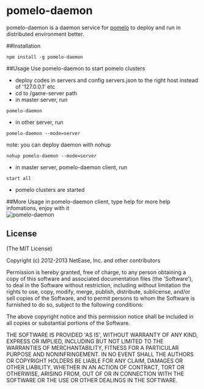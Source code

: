 pomelo-daemon
========

pomelo-daemon is a daemon service for [pomelo](https://github.com/NetEase/pomelo) to deploy and run
in distributed environment better.  

##Installation
```
npm install -g pomelo-daemon
```
##Usage
Use pomelo-daemon to start pomelo clusters  

- deploy codes in servers and config servers.json to the right host instead of '127.0.0.1' etc  
- cd to /game-server path  
- in master server, run  
```
pomelo-daemon
```
- in other server, run
```
pomelo-daemon --mode=server
```
note: you can deploy daemon with nohup  
```
nohup pomelo-daemon --mode=server
```

- in master server, pomelo-daemon client, run
```
start all
```

- pomelo clusters are started 

##More Usage
in pomelo-daemon client, type help for more help infomations, enjoy with it  
![pomelo-daemon](http://ww1.sinaimg.cn/large/b7bc844fgw1e7u2sxkvsbj20l70bodhs.jpg)

## License

(The MIT License)

Copyright (c) 2012-2013 NetEase, Inc. and other contributors

Permission is hereby granted, free of charge, to any person obtaining
a copy of this software and associated documentation files (the
'Software'), to deal in the Software without restriction, including
without limitation the rights to use, copy, modify, merge, publish,
distribute, sublicense, and/or sell copies of the Software, and to
permit persons to whom the Software is furnished to do so, subject to
the following conditions:

The above copyright notice and this permission notice shall be
included in all copies or substantial portions of the Software.

THE SOFTWARE IS PROVIDED 'AS IS', WITHOUT WARRANTY OF ANY KIND,
EXPRESS OR IMPLIED, INCLUDING BUT NOT LIMITED TO THE WARRANTIES OF
MERCHANTABILITY, FITNESS FOR A PARTICULAR PURPOSE AND NONINFRINGEMENT.
IN NO EVENT SHALL THE AUTHORS OR COPYRIGHT HOLDERS BE LIABLE FOR ANY
CLAIM, DAMAGES OR OTHER LIABILITY, WHETHER IN AN ACTION OF CONTRACT,
TORT OR OTHERWISE, ARISING FROM, OUT OF OR IN CONNECTION WITH THE
SOFTWARE OR THE USE OR OTHER DEALINGS IN THE SOFTWARE.
